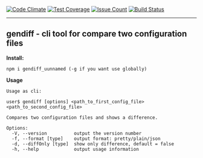 [![Code Climate](https://codeclimate.com/github/Uunnamed/project-lvl2-s13/badges/gpa.svg)](https://codeclimate.com/github/Uunnamed/project-lvl2-s13)
[![Test Coverage](https://codeclimate.com/github/Uunnamed/project-lvl2-s13/badges/coverage.svg)](https://codeclimate.com/github/Uunnamed/project-lvl2-s13/coverage)
[![Issue Count](https://codeclimate.com/github/Uunnamed/project-lvl2-s13/badges/issue_count.svg)](https://codeclimate.com/github/Uunnamed/project-lvl2-s13)
[![Build Status](https://travis-ci.org/Uunnamed/project-lvl2-s13.svg?branch=master)](https://travis-ci.org/Uunnamed/project-lvl2-s13)

-------------------------------------------------------------------------------


## gendiff - cli tool for compare two configuration files

**Install:**

```
npm i gendiff_uunnamed (-g if you want use globally)

```

**Usage**

```
Usage as cli:

user$ gendiff [options] <path_to_first_config_file> <path_to_second_config_file>

Compares two configuration files and shows a difference.

Options:
  -V, --version          output the version number
  -f, --format [type]    output format: pretty/plain/json
  -d, --diffOnly [type]  show only difference, default = false
  -h, --help             output usage information
```
